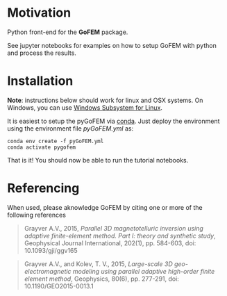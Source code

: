# Motivation

Python front-end for the **GoFEM** package. 

See jupyter notebooks for examples on how to setup GoFEM with python and process the results.

# Installation

**Note**: instructions below should work for linux and OSX systems. On Windows, you can use [Windows Subsystem for Linux](https://docs.microsoft.com/en-us/windows/wsl).

It is easiest to setup the pyGoFEM via [conda](https://docs.conda.io/en/latest/). Just deploy the environment using the environment file *pyGoFEM.yml* as:

```
conda env create -f pyGoFEM.yml
conda activate pygofem
```

That is it! You should now be able to run the tutorial notebooks.

# Referencing

When used, please aknowledge GoFEM by citing one or more of the following references

> Grayver A.V., 2015, *Parallel 3D magnetotelluric inversion using adaptive finite-element method. Part I: theory and synthetic study*, Geophysical Journal International, 202(1), pp. 584-603, doi: 10.1093/gji/ggv165

> Grayver A.V., and Kolev, T. V., 2015, *Large-scale 3D geo-electromagnetic modeling using parallel adaptive high-order finite element method*, Geophysics, 80(6), pp. 277-291, doi: 10.1190/GEO2015-0013.1
